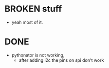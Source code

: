 # BROKEN stuff

- yeah most of it.

# DONE 

- pythonator is not working,
    - after adding i2c the pins on spi don't work
